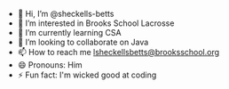 - 👋 Hi, I’m @sheckells-betts
- 👀 I’m interested in Brooks School Lacrosse
- 🌱 I’m currently learning CSA
- 💞️ I’m looking to collaborate on Java
- 📫 How to reach me lsheckellsbetts@brooksschool.org
- 😄 Pronouns: Him
- ⚡ Fun fact: I'm wicked good at coding

<!---
sheckells-betts/sheckells-betts is a ✨ special ✨ repository because its `README.md` (this file) appears on your GitHub profile.
You can click the Preview link to take a look at your changes.
--->
